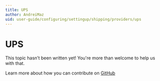 ```yaml
---
title: UPS
author: AndreiMaz
uid: user-guide/configuring/settingup/shipping/providers/ups
---
```

# UPS

This topic hasn’t been written yet! You're more than welcome to help us with that.

Learn more about how you can contribute on [GitHub](https://github.com/nopSolutions/nopCommerce-Docs/blob/master/CONTRIBUTING.md)